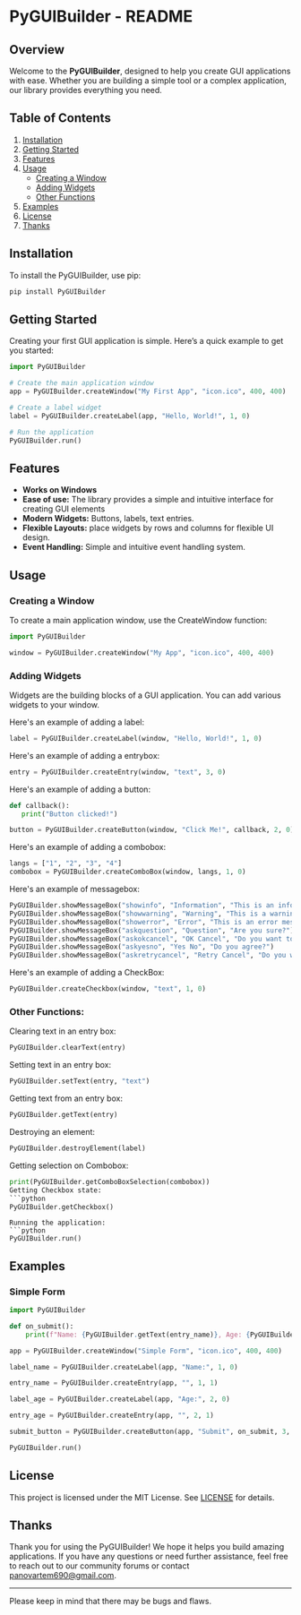 # PyGUIBuilder - README

## Overview

Welcome to the **PyGUIBuilder**, designed to help you create GUI applications with ease. Whether you are building a simple tool or a complex application, our library provides everything you need.

## Table of Contents

1. [Installation](#installation)
2. [Getting Started](#getting-started)
3. [Features](#features)
4. [Usage](#usage)
   - [Creating a Window](#creating-a-window)
   - [Adding Widgets](#adding-widgets)
   - [Other Functions](#other-functions)
5. [Examples](#examples)
6. [License](#license)
7. [Thanks](#thanks)

## Installation

To install the PyGUIBuilder, use pip:

```bash
pip install PyGUIBuilder
```

## Getting Started

Creating your first GUI application is simple. Here’s a quick example to get you started:

```python
import PyGUIBuilder

# Create the main application window
app = PyGUIBuilder.createWindow("My First App", "icon.ico", 400, 400)

# Create a label widget
label = PyGUIBuilder.createLabel(app, "Hello, World!", 1, 0)

# Run the application
PyGUIBuilder.run()
```

## Features

- **Works on Windows**
- **Ease of use:** The library provides a simple and intuitive interface for creating GUI elements
- **Modern Widgets:** Buttons, labels, text entries.
- **Flexible Layouts:** place widgets by rows and columns for flexible UI design.
- **Event Handling:** Simple and intuitive event handling system.

## Usage

### Creating a Window

To create a main application window, use the CreateWindow function:

```python
import PyGUIBuilder

window = PyGUIBuilder.createWindow("My App", "icon.ico", 400, 400)
```

### Adding Widgets

Widgets are the building blocks of a GUI application. You can add various widgets to your window.

Here's an example of adding a label:
```python
label = PyGUIBuilder.createLabel(window, "Hello, World!", 1, 0)
```
Here's an example of adding a entrybox:
```python
entry = PyGUIBuilder.createEntry(window, "text", 3, 0)
```
Here's an example of adding a button:
```python
def callback():
   print("Button clicked!")

button = PyGUIBuilder.createButton(window, "Click Me!", callback, 2, 0)
```
Here's an example of adding a combobox:
```python
langs = ["1", "2", "3", "4"]
combobox = PyGUIBuilder.createComboBox(window, langs, 1, 0)
```
Here's an example of messagebox:
```python
PyGUIBuilder.showMessageBox("showinfo", "Information", "This is an info message.")
PyGUIBuilder.showMessageBox("showwarning", "Warning", "This is a warning message.")
PyGUIBuilder.showMessageBox("showerror", "Error", "This is an error message.")
PyGUIBuilder.showMessageBox("askquestion", "Question", "Are you sure?")
PyGUIBuilder.showMessageBox("askokcancel", "OK Cancel", "Do you want to continue?")
PyGUIBuilder.showMessageBox("askyesno", "Yes No", "Do you agree?")
PyGUIBuilder.showMessageBox("askretrycancel", "Retry Cancel", "Do you want to retry?")
```
Here's an example of adding a CheckBox:
```python
PyGUIBuilder.createCheckbox(window, "text", 1, 0)
```
### Other Functions:
Clearing text in an entry box:
```python
PyGUIBuilder.clearText(entry)
```
Setting text in an entry box:
```python
PyGUIBuilder.setText(entry, "text")
```
Getting text from an entry box:
```python
PyGUIBuilder.getText(entry)
```
Destroying an element:
```python
PyGUIBuilder.destroyElement(label)
```
Getting selection on Combobox:
```python
print(PyGUIBuilder.getComboBoxSelection(combobox))
Getting Checkbox state:
```python
PyGUIBuilder.getCheckbox()
```
```
Running the application:
```python
PyGUIBuilder.run()
```
## Examples

### Simple Form

```python
import PyGUIBuilder

def on_submit():
    print(f"Name: {PyGUIBuilder.getText(entry_name)}, Age: {PyGUIBuilder.getText(entry_age)}")

app = PyGUIBuilder.createWindow("Simple Form", "icon.ico", 400, 400)

label_name = PyGUIBuilder.createLabel(app, "Name:", 1, 0)

entry_name = PyGUIBuilder.createEntry(app, "", 1, 1)

label_age = PyGUIBuilder.createLabel(app, "Age:", 2, 0)

entry_age = PyGUIBuilder.createEntry(app, "", 2, 1)

submit_button = PyGUIBuilder.createButton(app, "Submit", on_submit, 3, 0)

PyGUIBuilder.run()
```

## License
This project is licensed under the MIT License. See [LICENSE](LICENSE) for details.

## Thanks
Thank you for using the PyGUIBuilder! We hope it helps you build amazing applications. If you have any questions or need further assistance, feel free to reach out to our community forums or contact panovartem690@gmail.com.

---
Please keep in mind that there may be bugs and flaws. 
